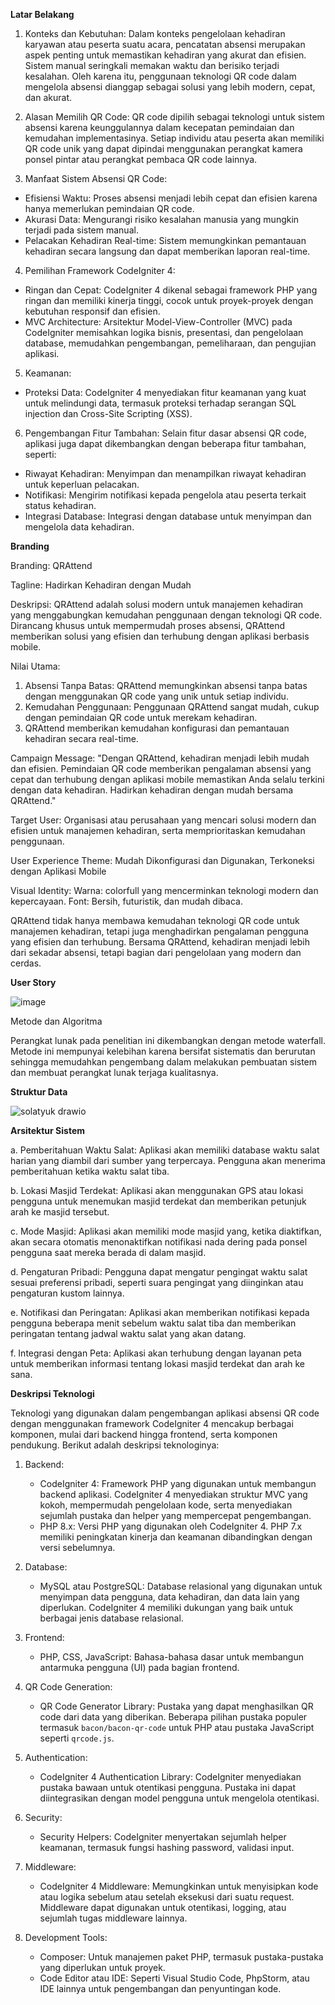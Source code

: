 **Latar Belakang**

1. Konteks dan Kebutuhan:
Dalam konteks pengelolaan kehadiran karyawan atau peserta suatu acara, pencatatan absensi merupakan aspek penting untuk memastikan kehadiran yang akurat dan efisien. Sistem manual seringkali memakan waktu dan berisiko terjadi kesalahan. Oleh karena itu, penggunaan teknologi QR code dalam mengelola absensi dianggap sebagai solusi yang lebih modern, cepat, dan akurat.

2. Alasan Memilih QR Code:
QR code dipilih sebagai teknologi untuk sistem absensi karena keunggulannya dalam kecepatan pemindaian dan kemudahan implementasinya. Setiap individu atau peserta akan memiliki QR code unik yang dapat dipindai menggunakan perangkat kamera ponsel pintar atau perangkat pembaca QR code lainnya.

3. Manfaat Sistem Absensi QR Code:

- Efisiensi Waktu: Proses absensi menjadi lebih cepat dan efisien karena hanya memerlukan pemindaian QR code.
- Akurasi Data: Mengurangi risiko kesalahan manusia yang mungkin terjadi pada sistem manual.
- Pelacakan Kehadiran Real-time: Sistem memungkinkan pemantauan kehadiran secara langsung dan dapat memberikan laporan real-time.
4. Pemilihan Framework CodeIgniter 4:

- Ringan dan Cepat: CodeIgniter 4 dikenal sebagai framework PHP yang ringan dan memiliki kinerja tinggi, cocok untuk proyek-proyek dengan kebutuhan responsif dan efisien.
- MVC Architecture: Arsitektur Model-View-Controller (MVC) pada CodeIgniter memisahkan logika bisnis, presentasi, dan pengelolaan database, memudahkan pengembangan, pemeliharaan, dan pengujian aplikasi.
5. Keamanan:

- Proteksi Data: CodeIgniter 4 menyediakan fitur keamanan yang kuat untuk melindungi data, termasuk proteksi terhadap serangan SQL injection dan Cross-Site Scripting (XSS).
6. Pengembangan Fitur Tambahan:
Selain fitur dasar absensi QR code, aplikasi juga dapat dikembangkan dengan beberapa fitur tambahan, seperti:

- Riwayat Kehadiran: Menyimpan dan menampilkan riwayat kehadiran untuk keperluan pelacakan.
- Notifikasi: Mengirim notifikasi kepada pengelola atau peserta terkait status kehadiran.
- Integrasi Database: Integrasi dengan database untuk menyimpan dan mengelola data kehadiran.
  
**Branding**

Branding: QRAttend

Tagline: Hadirkan Kehadiran dengan Mudah

Deskripsi:
QRAttend adalah solusi modern untuk manajemen kehadiran yang menggabungkan kemudahan penggunaan dengan teknologi QR code. Dirancang khusus untuk mempermudah proses absensi, QRAttend memberikan solusi yang efisien dan terhubung dengan aplikasi berbasis mobile.

Nilai Utama:
1. Absensi Tanpa Batas: QRAttend memungkinkan absensi tanpa batas dengan menggunakan QR code yang unik untuk setiap individu.
2. Kemudahan Penggunaan: Penggunaan QRAttend sangat mudah, cukup dengan pemindaian QR code untuk merekam kehadiran.
3. QRAttend memberikan kemudahan konfigurasi dan pemantauan kehadiran secara real-time.

Campaign Message:
"Dengan QRAttend, kehadiran menjadi lebih mudah dan efisien. Pemindaian QR code memberikan pengalaman absensi yang cepat dan terhubung dengan aplikasi mobile memastikan Anda selalu terkini dengan data kehadiran. Hadirkan kehadiran dengan mudah bersama QRAttend."

Target User:
Organisasi atau perusahaan yang mencari solusi modern dan efisien untuk manajemen kehadiran, serta memprioritaskan kemudahan penggunaan.

User Experience Theme:
Mudah Dikonfigurasi dan Digunakan, Terkoneksi dengan Aplikasi Mobile

Visual Identity:
Warna: colorfull yang mencerminkan teknologi modern dan kepercayaan.
Font: Bersih, futuristik, dan mudah dibaca.

QRAttend tidak hanya membawa kemudahan teknologi QR code untuk manajemen kehadiran, tetapi juga menghadirkan pengalaman pengguna yang efisien dan terhubung. Bersama QRAttend, kehadiran menjadi lebih dari sekadar absensi, tetapi bagian dari pengelolaan yang modern dan cerdas.

**User Story**

![image](https://github.com/BillyYudha/UTS-UBICOM/assets/113665144/bb2ac753-5120-4c06-817e-d381df89cc39)

Metode dan Algoritma

Perangkat lunak pada penelitian ini dikembangkan dengan metode waterfall. Metode ini mempunyai kelebihan karena bersifat sistematis dan berurutan 
sehingga memudahkan pengembang dalam melakukan pembuatan sistem dan membuat perangkat lunak terjaga kualitasnya.

**Struktur Data**

![solatyuk drawio](https://github.com/BillyYudha/UTS-UBICOM/assets/113665144/98a673f1-4af1-425e-82e2-3cad8e1d56bf)

**Arsitektur Sistem**

a.	Pemberitahuan Waktu Salat: Aplikasi akan memiliki database waktu salat harian yang diambil dari sumber yang terpercaya. Pengguna akan menerima pemberitahuan ketika waktu salat tiba.

b.	Lokasi Masjid Terdekat: Aplikasi akan menggunakan GPS atau lokasi pengguna untuk menemukan masjid terdekat dan memberikan petunjuk arah ke masjid tersebut.

c.	Mode Masjid: Aplikasi akan memiliki mode masjid yang, ketika diaktifkan, akan secara otomatis menonaktifkan notifikasi nada dering pada ponsel pengguna saat mereka berada di dalam masjid. 

d.	Pengaturan Pribadi: Pengguna dapat mengatur pengingat waktu salat sesuai preferensi pribadi, seperti suara pengingat yang diinginkan atau pengaturan kustom lainnya. 

e.	Notifikasi dan Peringatan: Aplikasi akan memberikan notifikasi kepada pengguna beberapa menit sebelum waktu salat tiba dan memberikan peringatan tentang jadwal waktu salat yang akan datang.

f.	Integrasi dengan Peta: Aplikasi akan terhubung dengan layanan peta untuk memberikan informasi tentang lokasi masjid terdekat dan arah ke sana.

**Deskripsi Teknologi**

Teknologi yang digunakan dalam pengembangan aplikasi absensi QR code dengan menggunakan framework CodeIgniter 4 mencakup berbagai komponen, mulai dari backend hingga frontend, serta komponen pendukung. Berikut adalah deskripsi teknologinya:

1. Backend:
   - CodeIgniter 4: Framework PHP yang digunakan untuk membangun backend aplikasi. CodeIgniter 4 menyediakan struktur MVC yang kokoh, mempermudah pengelolaan kode, serta menyediakan sejumlah pustaka dan helper        yang mempercepat pengembangan.
   - PHP 8.x: Versi PHP yang digunakan oleh CodeIgniter 4. PHP 7.x memiliki peningkatan kinerja dan keamanan dibandingkan dengan versi sebelumnya.

2. Database:
   - MySQL atau PostgreSQL: Database relasional yang digunakan untuk menyimpan data pengguna, data kehadiran, dan data lain yang diperlukan. CodeIgniter 4 memiliki dukungan yang baik untuk berbagai jenis              database relasional.

3. Frontend:
   - PHP, CSS, JavaScript: Bahasa-bahasa dasar untuk membangun antarmuka pengguna (UI) pada bagian frontend.

4. QR Code Generation:
   - QR Code Generator Library: Pustaka yang dapat menghasilkan QR code dari data yang diberikan. Beberapa pilihan pustaka populer termasuk `bacon/bacon-qr-code` untuk PHP atau pustaka JavaScript seperti `qrcode.js`.

5. Authentication:
   - CodeIgniter 4 Authentication Library: CodeIgniter menyediakan pustaka bawaan untuk otentikasi pengguna. Pustaka ini dapat diintegrasikan dengan model pengguna untuk mengelola otentikasi.

6. Security:
   - Security Helpers: CodeIgniter menyertakan sejumlah helper keamanan, termasuk fungsi hashing password, validasi input.

7. Middleware:
   - CodeIgniter 4 Middleware: Memungkinkan untuk menyisipkan kode atau logika sebelum atau setelah eksekusi dari suatu request. Middleware dapat digunakan untuk otentikasi, logging, atau sejumlah tugas               middleware lainnya.

8. Development Tools:
   - Composer: Untuk manajemen paket PHP, termasuk pustaka-pustaka yang diperlukan untuk proyek.
   - Code Editor atau IDE: Seperti Visual Studio Code, PhpStorm, atau IDE lainnya untuk pengembangan dan penyuntingan kode.
